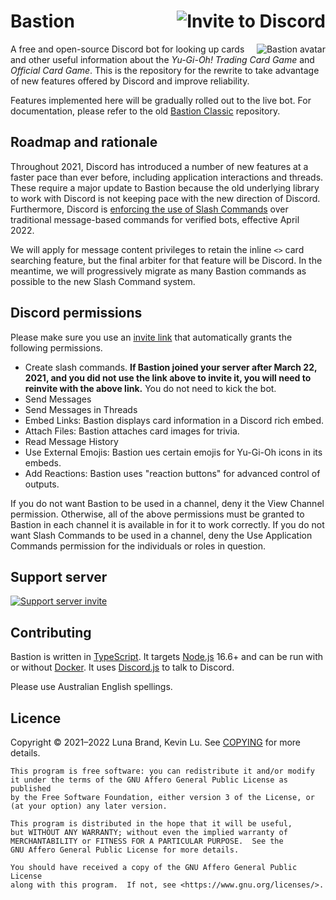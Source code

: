 # Bastion [<img src="https://img.shields.io/static/v1?label=invite%20to&message=Discord&color=informational&style=for-the-badge" alt="Invite to Discord" align="right" />](https://discord.com/api/oauth2/authorize?client_id=383854640694820865&permissions=274878285888&scope=bot%20applications.commands)

<!-- Unfortunately, GitHub Markdown sanitizes style attributes, so we will have to use a deprecated HTML attribute. -->
[<img src="https://cdn.discordapp.com/avatars/383854640694820865/fab10204c193d0bc3d48169d11245a1a.png" alt="Bastion avatar" align="right" />](https://yugipedia.com/wiki/Bastion_Misawa)

A free and open-source Discord bot for looking up cards and other useful information about the
_Yu-Gi-Oh! Trading Card Game_ and _Official Card Game_. This is the repository for the rewrite
to take advantage of new features offered by Discord and improve reliability.

Features implemented here will be gradually rolled out to the live bot. For documentation, please
refer to the old [Bastion Classic](https://github.com/AlphaKretin/bastion-bot) repository.

## Roadmap and rationale

Throughout 2021, Discord has introduced a number of new features at a faster pace than ever before,
including application interactions and threads. These require a major update to Bastion because the
old underlying library to work with Discord is not keeping pace with the new direction of Discord.
Furthermore, Discord is [enforcing the use of Slash Commands](https://support-dev.discord.com/hc/en-us/articles/4404772028055)
over traditional message-based commands for verified bots, effective April 2022.

We will apply for message content privileges to retain the inline `<>` card searching feature, but
the final arbiter for that feature will be Discord. In the meantime, we will progressively migrate
as many Bastion commands as possible to the new Slash Command system.

## Discord permissions

Please make sure you use an [invite link](https://discord.com/api/oauth2/authorize?client_id=383854640694820865&permissions=274878285888&scope=bot%20applications.commands)
that automatically grants the following permissions.

- Create slash commands. **If Bastion joined your server after March 22, 2021, and you did not use
the link above to invite it, you will need to reinvite with the above link.** You do not need to kick the bot.
- Send Messages
- Send Messages in Threads
- Embed Links: Bastion displays card information in a Discord rich embed.
- Attach Files: Bastion attaches card images for trivia.
- Read Message History
- Use External Emojis: Bastion ues certain emojis for Yu-Gi-Oh icons in its embeds.
- Add Reactions: Bastion uses "reaction buttons" for advanced control of outputs.

If you do not want Bastion to be used in a channel, deny it the View Channel permission.
Otherwise, all of the above permissions must be granted to Bastion in each channel it is
available in for it to work correctly.
If you do not want Slash Commands to be used in a channel, deny the Use Application Commands
permission for the individuals or roles in question.

## Support server

[![Support server invite](https://discordapp.com/api/guilds/381294999729340417/widget.png?style=banner3)](https://discord.gg/4aFuPyuE96)

## Contributing

Bastion is written in [TypeScript](https://www.typescriptlang.org/).
It targets [Node.js](https://nodejs.org/) 16.6+ and
can be run with or without [Docker](https://docs.docker.com/get-docker/).
It uses [Discord.js](https://discord.js.org/) to talk to Discord.

Please use Australian English spellings.

## Licence

Copyright © 2021–2022 Luna Brand, Kevin Lu.
See [COPYING](https://github.com/DawnbrandBots/bastion-bot/blob/master/COPYING) for more details.

```
This program is free software: you can redistribute it and/or modify
it under the terms of the GNU Affero General Public License as published
by the Free Software Foundation, either version 3 of the License, or
(at your option) any later version.

This program is distributed in the hope that it will be useful,
but WITHOUT ANY WARRANTY; without even the implied warranty of
MERCHANTABILITY or FITNESS FOR A PARTICULAR PURPOSE.  See the
GNU Affero General Public License for more details.

You should have received a copy of the GNU Affero General Public License
along with this program.  If not, see <https://www.gnu.org/licenses/>.
```
